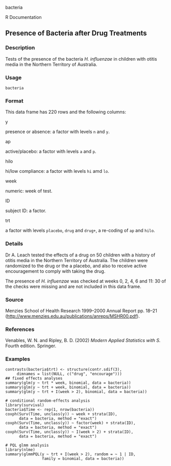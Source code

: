 bacteria

R Documentation

##  Presence of Bacteria after Drug Treatments

### Description

Tests of the presence of the bacteria _H. influenzae_ in children with otitis
media in the Northern Territory of Australia.

### Usage

    
    bacteria

### Format

This data frame has 220 rows and the following columns:

y

presence or absence: a factor with levels `n` and `y`.

ap

active/placebo: a factor with levels `a` and `p`.

hilo

hi/low compliance: a factor with levels `hi` amd `lo`.

week

numeric: week of test.

ID

subject ID: a factor.

trt

a factor with levels `placebo`, `drug` and `drug+`, a re-coding of `ap` and
`hilo`.

### Details

Dr A. Leach tested the effects of a drug on 50 children with a history of
otitis media in the Northern Territory of Australia. The children were
randomized to the drug or the a placebo, and also to receive active
encouragement to comply with taking the drug.

The presence of _H. influenzae_ was checked at weeks 0, 2, 4, 6 and 11: 30 of
the checks were missing and are not included in this data frame.

### Source

Menzies School of Health Research 1999–2000 Annual Report pp. 18–21
(<http://www.menzies.edu.au/publications/anreps/MSHR00.pdf>).

### References

Venables, W. N. and Ripley, B. D. (2002) _Modern Applied Statistics with S._
Fourth edition. Springer.

### Examples

    
    contrasts(bacteria$trt) <- structure(contr.sdif(3),
         dimnames = list(NULL, c("drug", "encourage")))
    ## fixed effects analyses
    summary(glm(y ~ trt * week, binomial, data = bacteria))
    summary(glm(y ~ trt + week, binomial, data = bacteria))
    summary(glm(y ~ trt + I(week > 2), binomial, data = bacteria))
    
    # conditional random-effects analysis
    library(survival)
    bacteria$Time <- rep(1, nrow(bacteria))
    coxph(Surv(Time, unclass(y)) ~ week + strata(ID),
          data = bacteria, method = "exact")
    coxph(Surv(Time, unclass(y)) ~ factor(week) + strata(ID),
          data = bacteria, method = "exact")
    coxph(Surv(Time, unclass(y)) ~ I(week > 2) + strata(ID),
          data = bacteria, method = "exact")
    
    # PQL glmm analysis
    library(nlme)
    summary(glmmPQL(y ~ trt + I(week > 2), random = ~ 1 | ID,
                    family = binomial, data = bacteria))

